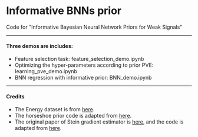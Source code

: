 # Informative BNNs prior
Code for "Informative Bayesian Neural Network Priors for Weak Signals"

---
#### Three demos are includes:
- Feature selection task: feature_selection_demo.ipynb
- Optimizing the hyper-parameters according to prior PVE: learning_pve_demo.ipynb
- BNN regression with informative prior: BNN_demo.ipynb

---
#### Credits
- The Energy dataset is from [here](https://archive.ics.uci.edu/ml/datasets/energy+efficiency).
- The horseshoe prior code is adapted from [here](https://github.com/microsoft/horseshoe-bnn).
- The original paper of Stein gradient estimator is [here](https://openreview.net/forum?id=SJi9WOeRb), and the code is adapted from [here](https://github.com/thjashin/spectral-stein-grad).
